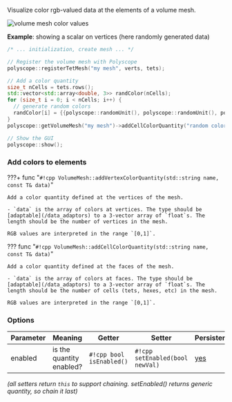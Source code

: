 Visualize color rgb-valued data at the elements of a volume mesh.

![volume mesh color values](/media/volume_color.jpg)

**Example**: showing a scalar on vertices (here randomly generated data)
```cpp
/* ... initialization, create mesh ... */ 

// Register the volume mesh with Polyscope
polyscope::registerTetMesh("my mesh", verts, tets);

// Add a color quantity
size_t nCells = tets.rows();
std::vector<std::array<double, 3>> randColor(nCells);
for (size_t i = 0; i < nCells; i++) {
  // generate random colors 
  randColor[i] = {{polyscope::randomUnit(), polyscope::randomUnit(), polyscope::randomUnit()}};
}
polyscope::getVolumeMesh("my mesh")->addCellColorQuantity("random color", randColor);

// Show the GUI
polyscope::show();
```

### Add colors to elements

???+ func "`#!cpp VolumeMesh::addVertexColorQuantity(std::string name, const T& data)`"

    Add a color quantity defined at the vertices of the mesh.

    - `data` is the array of colors at vertices. The type should be [adaptable](/data_adaptors) to a 3-vector array of `float`s. The length should be the number of vertices in the mesh.

    RGB values are interpreted in the range `[0,1]`.

??? func "`#!cpp VolumeMesh::addCellColorQuantity(std::string name, const T& data)`"

    Add a color quantity defined at the faces of the mesh.

    - `data` is the array of colors at faces. The type should be [adaptable](/data_adaptors) to a 3-vector array of `float`s. The length should be the number of cells (tets, hexes, etc) in the mesh.

    RGB values are interpreted in the range `[0,1]`.


### Options

**Parameter** | **Meaning** | **Getter** | **Setter** | **Persistent?**
--- | --- | --- | --- | ---
enabled | is the quantity enabled? | `#!cpp bool isEnabled()` | `#!cpp setEnabled(bool newVal)` | [yes](/basics/parameters/#persistent-values)

_(all setters return `this` to support chaining. setEnabled() returns generic quantity, so chain it last)_

